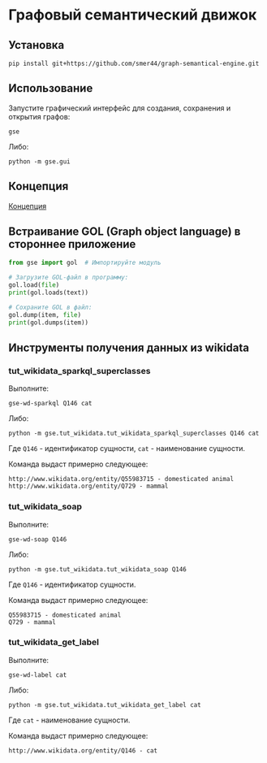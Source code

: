# Графовый семантический движок

## Установка

```shell
pip install git+https://github.com/smer44/graph-semantical-engine.git
```

## Использование

Запустите графический интерфейс для создания, сохранения и открытия графов:
```shell
gse
```

Либо:

```shell
python -m gse.gui
```

## Концепция

[Концепция](CONCEPT.md)

## Встраивание GOL (Graph object language) в стороннее приложение

```python
from gse import gol  # Импортируйте модуль

# Загрузите GOL-файл в программу:
gol.load(file)
print(gol.loads(text))

# Сохраните GOL в файл:
gol.dump(item, file)
print(gol.dumps(item))

```

## Инструменты получения данных из wikidata

### tut_wikidata_sparkql_superclasses

Выполните:

```shell
gse-wd-sparkql Q146 cat
```

Либо:

```shell
python -m gse.tut_wikidata.tut_wikidata_sparkql_superclasses Q146 cat
```

Где `Q146` - идентификатор сущности, `cat` - наименование сущности.

Команда выдаст примерно следующее:
```text
http://www.wikidata.org/entity/Q55983715 - domesticated animal
http://www.wikidata.org/entity/Q729 - mammal
```

### tut_wikidata_soap

Выполните:

```shell
gse-wd-soap Q146
```

Либо:

```shell
python -m gse.tut_wikidata.tut_wikidata_soap Q146
```

Где `Q146` - идентификатор сущности.

Команда выдаст примерно следующее:
```text
Q55983715 - domesticated animal
Q729 - mammal
```

### tut_wikidata_get_label

Выполните:

```shell
gse-wd-label cat
```

Либо:

```shell
python -m gse.tut_wikidata.tut_wikidata_get_label cat
```

Где `cat` - наименование сущности.

Команда выдаст примерно следующее:
```text
http://www.wikidata.org/entity/Q146 - cat
```